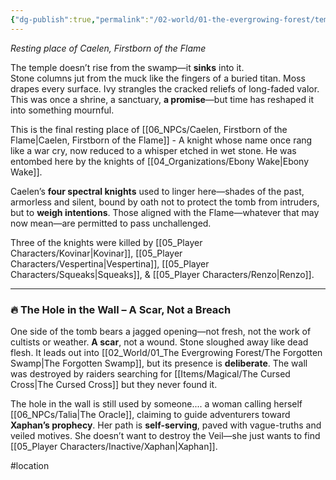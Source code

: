```yaml
---
{"dg-publish":true,"permalink":"/02-world/01-the-evergrowing-forest/temple-of-the-forgotten-hero/"}
---
```


_Resting place of Caelen, Firstborn of the Flame_

The temple doesn’t rise from the swamp—it **sinks** into it.  
Stone columns jut from the muck like the fingers of a buried titan. Moss drapes every surface. Ivy strangles the cracked reliefs of long-faded valor. This was once a shrine, a sanctuary, **a promise**—but time has reshaped it into something mournful.

This is the final resting place of [[06_NPCs/Caelen, Firstborn of the Flame\|Caelen, Firstborn of the Flame]] - A knight whose name once rang like a war cry, now reduced to a whisper etched in wet stone. He was entombed here by the knights of [[04_Organizations/Ebony Wake\|Ebony Wake]].

Caelen’s **four spectral knights** used to linger here—shades of the past, armorless and silent, bound by oath not to protect the tomb from intruders, but to **weigh intentions**. Those aligned with the Flame—whatever that may now mean—are permitted to pass unchallenged. 

Three of the knights were killed by [[05_Player Characters/Kovinar\|Kovinar]], [[05_Player Characters/Vespertina\|Vespertina]], [[05_Player Characters/Squeaks\|Squeaks]], & [[05_Player Characters/Renzo\|Renzo]].

---

### 🔥 The Hole in the Wall – A Scar, Not a Breach

One side of the tomb bears a jagged opening—not fresh, not the work of cultists or weather. **A scar**, not a wound. Stone sloughed away like dead flesh. It leads out into [[02_World/01_The Evergrowing Forest/The Forgotten Swamp\|The Forgotten Swamp]], but its presence is **deliberate**. The wall was destroyed by raiders searching for [[Items/Magical/The Cursed Cross\|The Cursed Cross]] but they never found it. 

The hole in the wall is still used by someone.... a woman calling herself [[06_NPCs/Talia\|The Oracle]], claiming to guide adventurers toward **Xaphan’s prophecy**. Her path is **self-serving**, paved with vague-truths and veiled motives. She doesn’t want to destroy the Veil—she just wants to find [[05_Player Characters/Inactive/Xaphan\|Xaphan]]. 



#location